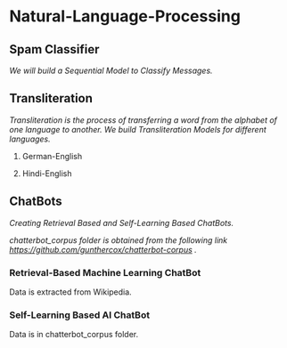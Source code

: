 # Natural-Language-Processing

## Spam Classifier

*We will build a Sequential Model to Classify Messages.*

## Transliteration

*Transliteration is the process of transferring a word from the alphabet of one language to another. We build Transliteration Models for different languages.*

1) German-English

2) Hindi-English

## ChatBots

*Creating Retrieval Based and Self-Learning Based ChatBots.*

*chatterbot_corpus folder is obtained from the following link https://github.com/gunthercox/chatterbot-corpus .*

### Retrieval-Based Machine Learning ChatBot

Data is extracted from Wikipedia.

### Self-Learning Based AI ChatBot

Data is in chatterbot_corpus folder.
